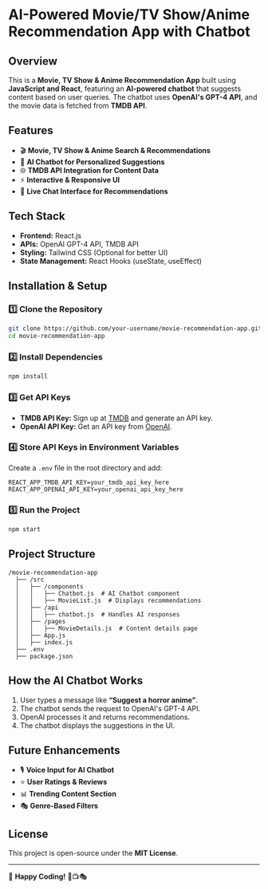 # **AI-Powered Movie/TV Show/Anime Recommendation App with Chatbot**

## **Overview**
This is a **Movie, TV Show & Anime Recommendation App** built using **JavaScript and React**, featuring an **AI-powered chatbot** that suggests content based on user queries. The chatbot uses **OpenAI's GPT-4 API**, and the movie data is fetched from **TMDB API**.

## **Features**

- 🎬 **Movie, TV Show & Anime Search & Recommendations**
- 🤖 **AI Chatbot for Personalized Suggestions**
- 🌐 **TMDB API Integration for Content Data**
- ⚡ **Interactive & Responsive UI**
- 💬 **Live Chat Interface for Recommendations**

## **Tech Stack**

- **Frontend:** React.js
- **APIs:** OpenAI GPT-4 API, TMDB API
- **Styling:** Tailwind CSS (Optional for better UI)
- **State Management:** React Hooks (useState, useEffect)

## **Installation & Setup**

### **1️⃣ Clone the Repository**
```sh
git clone https://github.com/your-username/movie-recommendation-app.git
cd movie-recommendation-app
```

### **2️⃣ Install Dependencies**
```sh
npm install
```

### **3️⃣ Get API Keys**
- **TMDB API Key:** Sign up at [TMDB](https://www.themoviedb.org/) and generate an API key.
- **OpenAI API Key:** Get an API key from [OpenAI](https://platform.openai.com/).

### **4️⃣ Store API Keys in Environment Variables**
Create a `.env` file in the root directory and add:
```env
REACT_APP_TMDB_API_KEY=your_tmdb_api_key_here
REACT_APP_OPENAI_API_KEY=your_openai_api_key_here
```

### **5️⃣ Run the Project**
```sh
npm start
```

## **Project Structure**
```
/movie-recommendation-app
  ├── /src
  │   ├── /components
  │   │   ├── Chatbot.js  # AI Chatbot component
  │   │   ├── MovieList.js  # Displays recommendations
  │   ├── /api
  │   │   ├── chatbot.js  # Handles AI responses
  │   ├── /pages
  │   │   ├── MovieDetails.js  # Content details page
  │   ├── App.js
  │   ├── index.js
  ├── .env
  ├── package.json
```

## **How the AI Chatbot Works**

1. User types a message like **“Suggest a horror anime”**.
2. The chatbot sends the request to OpenAI's GPT-4 API.
3. OpenAI processes it and returns recommendations.
4. The chatbot displays the suggestions in the UI.

## **Future Enhancements**

- 🎙️ **Voice Input for AI Chatbot**
- ⭐ **User Ratings & Reviews**
- 📊 **Trending Content Section**
- 🎭 **Genre-Based Filters**

## **License**
This project is open-source under the **MIT License**.

---

🚀 **Happy Coding!** 🎥📺🎭
